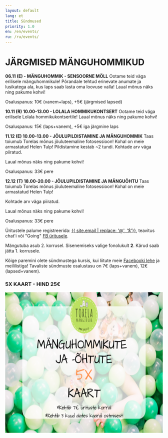 ```yaml
---
layout: default
lang: et
title: Sündmused
priority: 1.0
en: /en/events/
ru: /ru/events/
---
```

# JÄRGMISED MÄNGUHOMMIKUD

**06.11 (E) - MÄNGUHOMMIK - SENSOORNE MÖLL**
Ootame teid väga erilisele mänguhommikule! Põrandale tehtud erinevate anumate ja lusikatega ala, kus laps saab lasta oma loovuse valla! 
Laual mõnus näks ning pakume kohvi!

Osaluspanus: 10€ (vanem+laps), +5€ (järgmised lapsed)


**10.11 (R) 10.00-13.00 - LOLALA HOMMIKUKONTSERT**
Ootame teid väga erilisele Lolala hommikukontsertile!
Laual mõnus näks ning pakume kohvi!

Osaluspanus: 15€ (laps+vanem), +5€ iga järgmine laps


**11.12 (E) 10.00-13.00 - JÕULUPILDISTAMINE JA MÄNGUHOMMIK**
Taas toiumub Torelas mõnus jõuluteemaline fotosessioon! 
Kohal on meie armastatud Helen Tulp!
Pildistamine kestab ~2 tundi. 
Kohtade arv väga piiratud. 

Laual mõnus näks ning pakume kohvi!

Osaluspanus: 33€ pere


**12.12 (T) 18.00-20.00 - JÕULUPILDISTAMINE JA MÄNGUÕHTU**
Taas toiumub Torelas mõnus jõuluteemaline fotosessioon! 
Kohal on meie armastatud Helen Tulp!

Kohtade arv väga piiratud. 

Laual mõnus näks ning pakume kohvi!

Osaluspanus: 33€ pere




Üritustele palume registreerida: [{{ site.email | replace: '@', '$'}}](mailto), teavitus chat'i või "Going" [FB üritusele](https://www.facebook.com/pg/Torelamangutuba/events/).

Mängutuba asub 2. korrusel. Sisenemiseks valige fonolukult **2**. Kärud saab jätta 1. korrusele.
 
Kõige paremini olete sündmustega kursis, kui liitute meie [Facebooki lehe](https://www.facebook.com/Torelamangutuba/events/) ja meililistiga! 
Tavaliste sündmuste osalustasu on 7€ (laps+vanem), 12€ (lapsed+vanem). 



### 5X KAART - HIND 25€


<img alt="5xkaart" src="5x-kaart.png" height="450">




